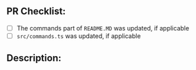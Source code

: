 ## PR Checklist:

- [ ] The commands part of `README.MD` was updated, if applicable
- [ ] `src/commands.ts` was updated, if applicable

## Description:
